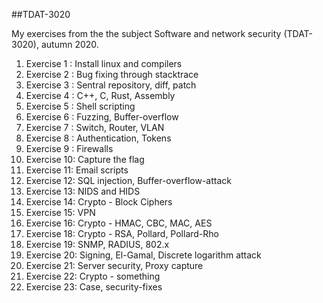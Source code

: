 ##TDAT-3020

My exercises from the the subject Software and network security (TDAT-3020), autumn 2020. 

1. Exercise 1 : Install linux and compilers
2. Exercise 2 : Bug fixing through stacktrace
3. Exercise 3 : Sentral repository, diff, patch
4. Exercise 4 : C++, C, Rust, Assembly
5. Exercise 5 : Shell scripting
6. Exercise 6 : Fuzzing, Buffer-overflow
7. Exercise 7 : Switch, Router, VLAN
8. Exercise 8 : Authentication, Tokens
9. Exercise 9 : Firewalls
10. Exercise 10: Capture the flag
11. Exercise 11: Email scripts
12. Exercise 12: SQL injection, Buffer-overflow-attack
13. Exercise 13: NIDS and HIDS
14. Exercise 14: Crypto - Block Ciphers
15. Exercise 15: VPN
16. Exercise 16: Crypto - HMAC, CBC, MAC, AES
18. Exercise 18: Crypto - RSA, Pollard, Pollard-Rho
19. Exercise 19: SNMP, RADIUS, 802.x
20. Exercise 20: Signing, El-Gamal, Discrete logarithm attack
21. Exercise 21: Server security, Proxy capture
22. Exercise 22: Crypto - something
23. Exercise 23: Case, security-fixes
